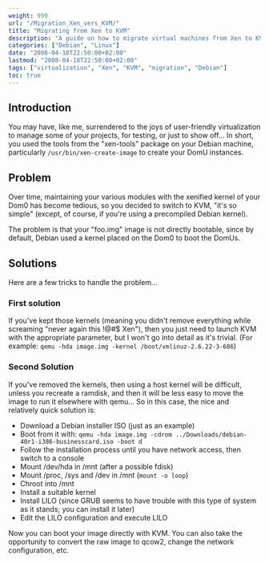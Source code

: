 ```yaml
---
weight: 999
url: "/Migration_Xen_vers_KVM/"
title: "Migrating from Xen to KVM"
description: "A guide on how to migrate virtual machines from Xen to KVM virtualization platform."
categories: ["Debian", "Linux"]
date: "2008-04-18T22:50:00+02:00"
lastmod: "2008-04-18T22:50:00+02:00"
tags: ["virtualization", "Xen", "KVM", "migration", "Debian"]
toc: true
---
```


## Introduction

You may have, like me, surrendered to the joys of user-friendly virtualization to manage some of your projects, for testing, or just to show off... In short, you used the tools from the "xen-tools" package on your Debian machine, particularly `/usr/bin/xen-create-image` to create your DomU instances.

## Problem

Over time, maintaining your various modules with the xenified kernel of your Dom0 has become tedious, so you decided to switch to KVM, "it's so simple" (except, of course, if you're using a precompiled Debian kernel).

The problem is that your "foo.img" image is not directly bootable, since by default, Debian used a kernel placed on the Dom0 to boot the DomUs.

## Solutions

Here are a few tricks to handle the problem...

### First solution

If you've kept those kernels (meaning you didn't remove everything while screaming "never again this !@#$ Xen"), then you just need to launch KVM with the appropriate parameter, but I won't go into detail as it's trivial. (For example: `qemu -hda image.img -kernel /boot/vmlinuz-2.6.22-3-686`)

### Second Solution

If you've removed the kernels, then using a host kernel will be difficult, unless you recreate a ramdisk, and then it will be less easy to move the image to run it elsewhere with qemu... So in this case, the nice and relatively quick solution is:

- Download a Debian installer ISO (just as an example)
- Boot from it with: `qemu -hda image.img -cdrom ../Downloads/debian-40r1-i386-businesscard.iso -boot d`
- Follow the installation process until you have network access, then switch to a console
- Mount /dev/hda in /mnt (after a possible fdisk)
- Mount /proc, /sys and /dev in /mnt (`mount -o loop`)
- Chroot into /mnt
- Install a suitable kernel
- Install LILO (since GRUB seems to have trouble with this type of system as it stands; you can install it later)
- Edit the LILO configuration and execute LILO

Now you can boot your image directly with KVM. You can also take the opportunity to convert the raw image to qcow2, change the network configuration, etc.
